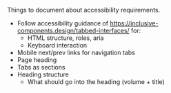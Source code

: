 Things to document about accessibility requirements.

- Follow accessibility guidance of https://inclusive-components.design/tabbed-interfaces/ for:
  - HTML structure, roles, aria
  - Keyboard interaction
- Mobile next/prev links for navigation tabs
- Page heading
- Tabs as sections
- Heading structure
  - What should go into the heading (volume + title)